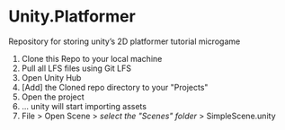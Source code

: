 # Unity.Platformer
Repository for storing unity’s 2D platformer tutorial microgame
1) Clone this Repo to your local machine
2) Pull all LFS files using Git LFS
3) Open Unity Hub
4) [Add] the Cloned repo directory to your "Projects" 
5) Open the project
6) ... unity will start importing assets
7) File > Open Scene > *select the "Scenes" folder* > SimpleScene.unity

